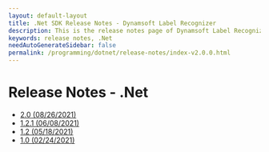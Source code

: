 ```yaml
---
layout: default-layout
title: .Net SDK Release Notes - Dynamsoft Label Recognizer 
description: This is the release notes page of Dynamsoft Label Recognizer for .Net SDK.
keywords: release notes, .Net
needAutoGenerateSidebar: false
permalink: /programming/dotnet/release-notes/index-v2.0.0.html
---
```


# Release Notes - .Net

- [2.0   (08/26/2021)](dotnet-2.html#20-08262021)
- [1.2.1 (06/08/2021)](dotnet-1.html#121-06082021)
- [1.2   (05/18/2021)](dotnet-1.html#12-05182021)
- [1.0   (02/24/2021)](dotnet-1.html#10-02242021)


